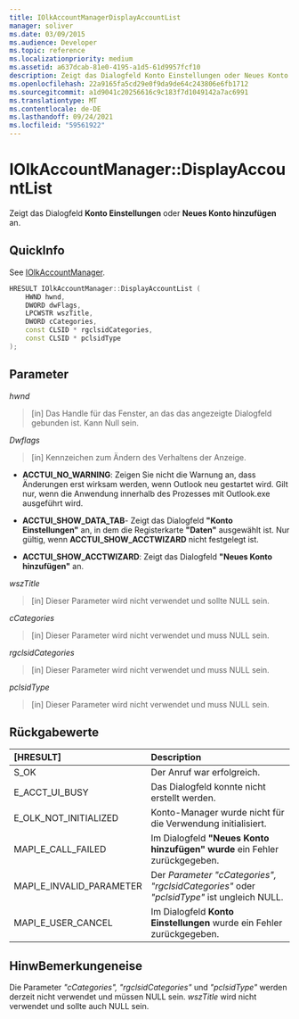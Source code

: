```yaml
---
title: IOlkAccountManagerDisplayAccountList
manager: soliver
ms.date: 03/09/2015
ms.audience: Developer
ms.topic: reference
ms.localizationpriority: medium
ms.assetid: a637dcab-81e0-4195-a1d5-61d9957fcf10
description: Zeigt das Dialogfeld Konto Einstellungen oder Neues Konto hinzufügen an.
ms.openlocfilehash: 22a9165fa5cd29e0f9da9de64c243806e6fb1712
ms.sourcegitcommit: a1d9041c20256616c9c183f7d1049142a7ac6991
ms.translationtype: MT
ms.contentlocale: de-DE
ms.lasthandoff: 09/24/2021
ms.locfileid: "59561922"
---
```

# <a name="iolkaccountmanagerdisplayaccountlist"></a>IOlkAccountManager::DisplayAccountList

Zeigt das Dialogfeld **Konto Einstellungen** oder **Neues Konto hinzufügen** an. 
  
## <a name="quick-info"></a>QuickInfo

See [IOlkAccountManager](iolkaccountmanager.md).
  
```cpp
HRESULT IOlkAccountManager::DisplayAccountList ( 
    HWND hwnd,
    DWORD dwFlags,
    LPCWSTR wszTitle,
    DWORD cCategories,
    const CLSID * rgclsidCategories,
    const CLSID * pclsidType
);

```

## <a name="parameters"></a>Parameter

_hwnd_
  
> [in] Das Handle für das Fenster, an das das angezeigte Dialogfeld gebunden ist. Kann Null sein.
    
_Dwflags_
  
> [in] Kennzeichen zum Ändern des Verhaltens der Anzeige. 
    
   - **ACCTUI_NO_WARNING**: Zeigen Sie nicht die Warnung an, dass Änderungen erst wirksam werden, wenn Outlook neu gestartet wird. Gilt nur, wenn die Anwendung innerhalb des Prozesses mit Outlook.exe ausgeführt wird.
    
   - **ACCTUI_SHOW_DATA_TAB**- Zeigt das Dialogfeld **"Konto Einstellungen"** an, in dem die Registerkarte **"Daten"** ausgewählt ist. Nur gültig, wenn **ACCTUI_SHOW_ACCTWIZARD** nicht festgelegt ist. 
    
   - **ACCTUI_SHOW_ACCTWIZARD**: Zeigt das Dialogfeld **"Neues Konto hinzufügen"** an. 
    
_wszTitle_
  
> [in] Dieser Parameter wird nicht verwendet und sollte NULL sein.
    
_cCategories_
  
> [in] Dieser Parameter wird nicht verwendet und muss NULL sein. 
    
_rgclsidCategories_
  
> [in] Dieser Parameter wird nicht verwendet und muss NULL sein.
    
_pclsidType_
  
> [in] Dieser Parameter wird nicht verwendet und muss NULL sein.
    
## <a name="return-values"></a>Rückgabewerte

|**[HRESULT]**|**Description**|
|:-----|:-----|
|S_OK  <br/> |Der Anruf war erfolgreich.  <br/> |
|E_ACCT_UI_BUSY  <br/> |Das Dialogfeld konnte nicht erstellt werden.  <br/> |
|E_OLK_NOT_INITIALIZED  <br/> |Konto-Manager wurde nicht für die Verwendung initialisiert.  <br/> |
|MAPI_E_CALL_FAILED  <br/> |Im Dialogfeld **"Neues Konto hinzufügen" wurde** ein Fehler zurückgegeben.  <br/> |
|MAPI_E_INVALID_PARAMETER  <br/> |Der  _Parameter "cCategories",_  _"rgclsidCategories"_ oder  _"pclsidType"_ ist ungleich NULL.  <br/> |
|MAPI_E_USER_CANCEL  <br/> |Im Dialogfeld **Konto Einstellungen** wurde ein Fehler zurückgegeben.  <br/> |
   
## <a name="remarks"></a>HinwBemerkungeneise

Die Parameter  _"cCategories",_  _"rgclsidCategories"_ und  _"pclsidType"_ werden derzeit nicht verwendet und müssen NULL sein.  _wszTitle_ wird nicht verwendet und sollte auch NULL sein. 
  

